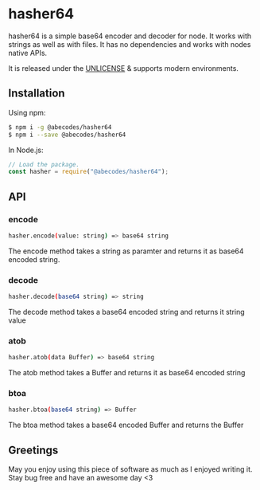# hasher64

hasher64 is a simple base64 encoder and decoder for node. It works with strings as well as with files. It has no dependencies and works with nodes native APIs.

It is released under the [UNLICENSE](https://unlicense.org/) & supports modern environments.

## Installation

Using npm:

```bash
$ npm i -g @abecodes/hasher64
$ npm i --save @abecodes/hasher64
```

In Node.js:

```js
// Load the package.
const hasher = require("@abecodes/hasher64");
```

## API

### encode

```bash
hasher.encode(value: string) => base64 string
```

The encode method takes a string as paramter and returns it as base64 encoded string.

### decode

```bash
hasher.decode(base64 string) => string
```

The decode method takes a base64 encoded string and returns it string value

### atob

```bash
hasher.atob(data Buffer) => base64 string
```

The atob method takes a Buffer and returns it as base64 encoded string

### btoa

```bash
hasher.btoa(base64 string) => Buffer
```

The btoa method takes a base64 encoded Buffer and returns the Buffer

## Greetings

May you enjoy using this piece of software as much as I enjoyed writing it. Stay bug free and have an awesome day <3
